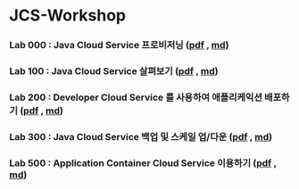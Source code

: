 # JCS-Workshop

### Lab 000 : Java Cloud Service 프로비저닝 ([pdf](pdf/CloudWorkshop_LabGuide000_kr_v4.pdf) , [md](CloudWorkshop_LabGuide000_kr_v4.md))

### Lab 100 : Java Cloud Service 살펴보기 ([pdf](pdf/CloudWorkshop_LabGuide100_kr_v4.pdf) , [md](CloudWorkshop_LabGuide100_kr_v4.md))

### Lab 200 : Developer Cloud Service 를 사용하여 애플리케익션 배포하기 ([pdf](pdf/CloudWorkshop_LabGuide200_kr_v4.pdf) , [md](CloudWorkshop_LabGuide200_kr_v4.md))

### Lab 300 : Java Cloud Service 백업 및 스케일 업/다운 ([pdf](pdf/CloudWorkshop_LabGuide300_kr_v3.pdf) , [md](CloudWorkshop_LabGuide300_kr_v3.md))

### Lab 500 : Application Container Cloud Service 이용하기 ([pdf](pdf/CloudWorkshop_LabGuide500_kr_v3.pdf) , [md](CloudWorkshop_LabGuide400_kr_v3.md))


